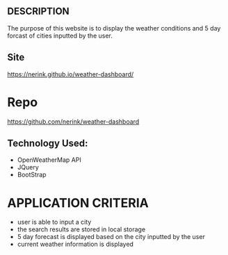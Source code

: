 ## DESCRIPTION
The purpose of this website is to display the weather conditions and 5 day forcast of cities inputted by the user. 

## Site
https://nerink.github.io/weather-dashboard/
# Repo 
https://github.com/nerink/weather-dashboard 
## Technology Used:
- OpenWeatherMap API
- JQuery
- BootStrap 

# APPLICATION CRITERIA
- user is able to input a city 
- the search results are stored in local storage
- 5 day forecast is displayed based on the city inputted by the user
- current weather information is displayed

